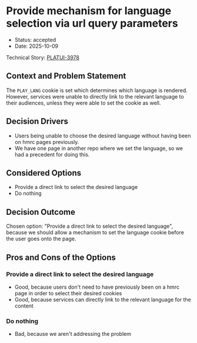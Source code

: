 # Provide mechanism for language selection via url query parameters

* Status: accepted
* Date: 2025-10-09

Technical Story: [PLATUI-3978](https://jira.tools.tax.service.gov.uk/browse/PLATUI-3978)

## Context and Problem Statement

The `PLAY_LANG` cookie is set which determines which language is rendered. However, services were unable to directly link to the relevant language to their audiences, unless they were able to set the cookie as well.

## Decision Drivers

* Users being unable to choose the desired language without having been on hmrc pages previously.
* We have one page in another repo where we set the language, so we had a precedent for doing this.

## Considered Options

* Provide a direct link to select the desired language
* Do nothing

## Decision Outcome

Chosen option: "Provide a direct link to select the desired language", because we should allow a mechanism to set the language cookie before the user goes onto the page.

## Pros and Cons of the Options

### Provide a direct link to select the desired language

* Good, because users don't need to have previously been on a hmrc page in order to select their desired cookies
* Good, because services can directly link to the relevant language for the content

### Do nothing

* Bad, because we aren't addressing the problem
